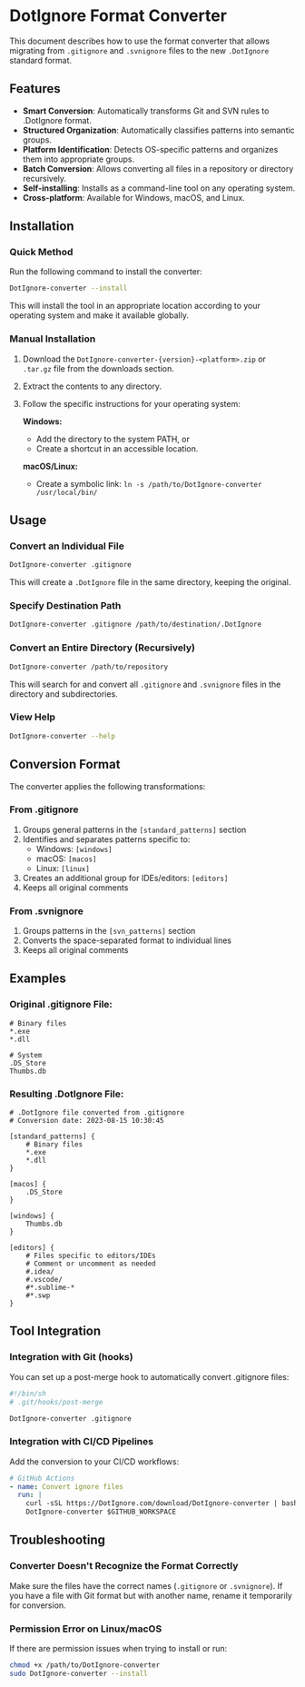 # DotIgnore Format Converter

This document describes how to use the format converter that allows migrating from `.gitignore` and `.svnignore` files to the new `.DotIgnore` standard format.

## Features

- **Smart Conversion**: Automatically transforms Git and SVN rules to .DotIgnore format.
- **Structured Organization**: Automatically classifies patterns into semantic groups.
- **Platform Identification**: Detects OS-specific patterns and organizes them into appropriate groups.
- **Batch Conversion**: Allows converting all files in a repository or directory recursively.
- **Self-installing**: Installs as a command-line tool on any operating system.
- **Cross-platform**: Available for Windows, macOS, and Linux.

## Installation

### Quick Method

Run the following command to install the converter:

```bash
DotIgnore-converter --install
```

This will install the tool in an appropriate location according to your operating system and make it available globally.

### Manual Installation

1. Download the `DotIgnore-converter-{version}-<platform>.zip` or `.tar.gz` file from the downloads section.
2. Extract the contents to any directory.
3. Follow the specific instructions for your operating system:

   **Windows:**
   - Add the directory to the system PATH, or
   - Create a shortcut in an accessible location.

   **macOS/Linux:**
   - Create a symbolic link: `ln -s /path/to/DotIgnore-converter /usr/local/bin/`

## Usage

### Convert an Individual File

```bash
DotIgnore-converter .gitignore
```

This will create a `.DotIgnore` file in the same directory, keeping the original.

### Specify Destination Path

```bash
DotIgnore-converter .gitignore /path/to/destination/.DotIgnore
```

### Convert an Entire Directory (Recursively)

```bash
DotIgnore-converter /path/to/repository
```

This will search for and convert all `.gitignore` and `.svnignore` files in the directory and subdirectories.

### View Help

```bash
DotIgnore-converter --help
```

## Conversion Format

The converter applies the following transformations:

### From .gitignore

1. Groups general patterns in the `[standard_patterns]` section
2. Identifies and separates patterns specific to:
   - Windows: `[windows]`
   - macOS: `[macos]`
   - Linux: `[linux]`
3. Creates an additional group for IDEs/editors: `[editors]`
4. Keeps all original comments

### From .svnignore

1. Groups patterns in the `[svn_patterns]` section
2. Converts the space-separated format to individual lines
3. Keeps all original comments

## Examples

### Original .gitignore File:

```
# Binary files
*.exe
*.dll

# System
.DS_Store
Thumbs.db
```

### Resulting .DotIgnore File:

```
# .DotIgnore file converted from .gitignore
# Conversion date: 2023-08-15 10:30:45

[standard_patterns] {
    # Binary files
    *.exe
    *.dll
}

[macos] {
    .DS_Store
}

[windows] {
    Thumbs.db
}

[editors] {
    # Files specific to editors/IDEs
    # Comment or uncomment as needed
    #.idea/
    #.vscode/
    #*.sublime-*
    #*.swp
}
```

## Tool Integration

### Integration with Git (hooks)

You can set up a post-merge hook to automatically convert .gitignore files:

```bash
#!/bin/sh
# .git/hooks/post-merge

DotIgnore-converter .gitignore
```

### Integration with CI/CD Pipelines

Add the conversion to your CI/CD workflows:

```yaml
# GitHub Actions
- name: Convert ignore files
  run: |
    curl -sSL https://DotIgnore.com/download/DotIgnore-converter | bash
    DotIgnore-converter $GITHUB_WORKSPACE
```

## Troubleshooting

### Converter Doesn't Recognize the Format Correctly

Make sure the files have the correct names (`.gitignore` or `.svnignore`). If you have a file with Git format but with another name, rename it temporarily for conversion.

### Permission Error on Linux/macOS

If there are permission issues when trying to install or run:

```bash
chmod +x /path/to/DotIgnore-converter
sudo DotIgnore-converter --install
``` 

